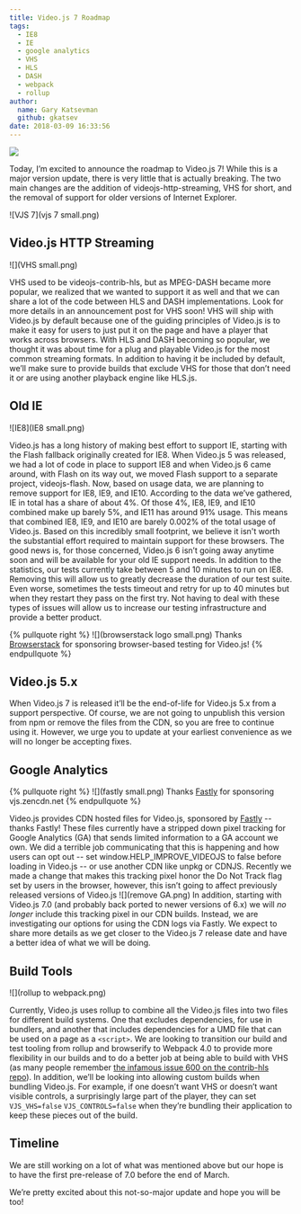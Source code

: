 ```yaml
---
title: Video.js 7 Roadmap
tags:
  - IE8
  - IE
  - google analytics
  - VHS
  - HLS
  - DASH
  - webpack
  - rollup
author:
  name: Gary Katsevman
  github: gkatsev
date: 2018-03-09 16:33:56
---
```


![](woodland-road-falling-leaf-natural-38537.jpeg)

Today, I’m excited to announce the roadmap to Video.js 7! While this is a major version update, there is very little that is actually breaking. The two main changes are the addition of videojs-http-streaming, VHS for short, and the removal of support for older versions of Internet Explorer.

![VJS 7](vjs 7 small.png)

## Video.js HTTP Streaming

![](VHS small.png)

VHS used to be videojs-contrib-hls, but as MPEG-DASH became more popular, we realized that we wanted to support it as well and that we can share a lot of the code between HLS and DASH implementations. Look for more details in an announcement post for VHS soon!
VHS will ship with Video.js by default because one of the guiding principles of Video.js is to make it easy for users to just put it on the page and have a player that works across browsers. With HLS and DASH becoming so popular, we thought it was about time for a plug and playable Video.js for the most common streaming formats.
In addition to having it be included by default, we’ll make sure to provide builds that exclude VHS for those that don’t need it or are using another playback engine like HLS.js.

## Old IE

![IE8](IE8 small.png)

Video.js has a long history of making best effort to support IE, starting with the Flash fallback originally created for IE8. When Video.js 5 was released, we had a lot of code in place to support IE8 and when Video.js 6 came around, with Flash on its way out, we moved Flash support to a separate project, videojs-flash. Now, based on usage data, we are planning to remove support for IE8, IE9, and IE10.
According to the data we’ve gathered, IE in total has a share of about 4%. Of those 4%, IE8, IE9, and IE10 combined make up barely 5%, and IE11 has around 91% usage. This means that combined IE8, IE9, and IE10 are barely 0.002% of the total usage of Video.js. Based on this incredibly small footprint, we believe it isn't worth the substantial effort required to maintain support for these browsers. The good news is, for those concerned, Video.js 6 isn’t going away anytime soon and will be available for your old IE support needs.
In addition to the statistics, our tests currently take between 5 and 10 minutes to run on IE8. Removing this will allow us to greatly decrease the duration of our test suite. Even worse, sometimes the tests timeout and retry for up to 40 minutes but when they restart they pass on the first try. Not having to deal with these types of issues will allow us to increase our testing infrastructure and provide a better product.

{% pullquote right %}
![](browserstack logo small.png)
Thanks [Browserstack](https://www.browserstack.com/) for sponsoring browser-based testing for Video.js!
{% endpullquote %}

## Video.js 5.x

When Video.js 7 is released it’ll be the end-of-life for Video.js 5.x from a support perspective. Of course, we are not going to unpublish this version from npm or remove the files from the CDN, so you are free to continue using it. However, we urge you to update at your earliest convenience as we will no longer be accepting fixes.

## Google Analytics

{% pullquote right %}
![](fastly small.png)
Thanks [Fastly](https://www.fastly.com/) for sponsoring vjs.zencdn.net
{% endpullquote %}

Video.js provides CDN hosted files for Video.js, sponsored by [Fastly](https://www.fastly.com/) -- thanks Fastly! These files currently have a stripped down pixel tracking for Google Analytics (GA) that sends limited information to a GA account we own. We did a terrible job communicating that this is happening and how users can opt out -- set window.HELP_IMPROVE_VIDEOJS to false before loading in Video.js -- or use another CDN like unpkg or CDNJS. Recently we made a change that makes this tracking pixel honor the Do Not Track flag set by users in the browser, however, this isn’t going to affect previously released versions of Video.js
![](remove GA.png)
In addition, starting with Video.js 7.0 (and probably back ported to newer versions of 6.x) we will *no longer* include this tracking pixel in our CDN builds. Instead, we are investigating our options for using the CDN logs via Fastly. We expect to share more details as we get closer to the Video.js 7 release date and have a better idea of what we will be doing.

## Build Tools

![](rollup to webpack.png)

Currently, Video.js uses rollup to combine all the Video.js files into two files for different build systems. One that excludes dependencies, for use in bundlers, and another that includes dependencies for a UMD file that can be used on a page as a `<script>`. We are looking to transition our build and test tooling from rollup and browserify to Webpack 4.0 to provide more flexibility in our builds and to do a better job at being able to build with VHS (as many people remember [the infamous issue 600 on the contrib-hls repo](https://github.com/videojs/videojs-contrib-hls/issues/600)).
In addition, we’ll be looking into allowing custom builds when bundling Video.js. For example, if one doesn’t want VHS or doesn’t want visible controls, a surprisingly large part of the player, they can set `VJS_VHS=false` `VJS_CONTROLS=false` when they’re bundling their application to keep these pieces out of the build.

## Timeline

We are still working on a lot of what was mentioned above but our hope is to have the first pre-release of 7.0 before the end of March.

We’re pretty excited about this not-so-major update and hope you will be too!

